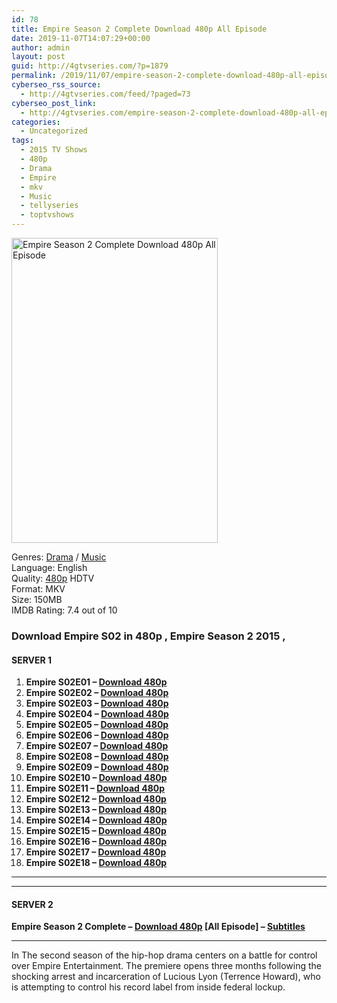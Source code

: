 ```yaml
---
id: 78
title: Empire Season 2 Complete Download 480p All Episode
date: 2019-11-07T14:07:29+00:00
author: admin
layout: post
guid: http://4gtvseries.com/?p=1879
permalink: /2019/11/07/empire-season-2-complete-download-480p-all-episode/
cyberseo_rss_source:
  - http://4gtvseries.com/feed/?paged=73
cyberseo_post_link:
  - http://4gtvseries.com/empire-season-2-complete-download-480p-all-episode/
categories:
  - Uncategorized
tags:
  - 2015 TV Shows
  - 480p
  - Drama
  - Empire
  - mkv
  - Music
  - tellyseries
  - toptvshows
---
```

<img loading="lazy" class="aligncenter" src="https://2.bp.blogspot.com/-ydOiyY8P1Ng/XcQjC3VUWgI/AAAAAAAAAKI/6wyVPlMy6Q8k5A3X4Psdd36IxhNVtWppACK4BGAYYCw/s1600/Empire%2BSeason%2B2.jpg" alt="Empire Season 2 Complete Download 480p All Episode" width="330" height="488" />

Genres:&nbsp;<a href="http://4gtvseries.com/tag/drama/" data-wpel-link="internal">Drama</a> / <a href="http://4gtvseries.com/tag/music/" data-wpel-link="internal">Music</a>  
Language: English  
Quality:&nbsp;<a href="http://4gtvseries.com/tag/480p/" data-wpel-link="internal">480p</a>&nbsp;HDTV  
Format: MKV  
Size: 150MB  
IMDB Rating: 7.4 out of 10

### **Download Empire S02 in 480p , Empire Season 2 2015 ,&nbsp;**

#### <span><strong>SERVER 1</strong></span>

  1. **Empire S02E01 – <a href="http://slink.dl480p.xyz/vXfWjdE" data-wpel-link="external" target="_blank" rel="nofollow external noopener noreferrer" class="wpel-icon-left"><i class="wpel-icon fa fa-download" aria-hidden="true"></i>Download 480p</a>**
  2. **Empire S02E02 – <a href="http://slink.dl480p.xyz/SCmKaT" data-wpel-link="external" target="_blank" rel="nofollow external noopener noreferrer" class="wpel-icon-left"><i class="wpel-icon fa fa-download" aria-hidden="true"></i>Download 480p</a>**
  3. **Empire S02E03 – <a href="http://slink.dl480p.xyz/9Vhb" data-wpel-link="external" target="_blank" rel="nofollow external noopener noreferrer" class="wpel-icon-left"><i class="wpel-icon fa fa-download" aria-hidden="true"></i>Download 480p</a>**
  4. **Empire S02E04 – <a href="http://slink.dl480p.xyz/5QRyA6f" data-wpel-link="external" target="_blank" rel="nofollow external noopener noreferrer" class="wpel-icon-left"><i class="wpel-icon fa fa-download" aria-hidden="true"></i>Download 480p</a>**
  5. **Empire S02E05 – <a href="http://slink.dl480p.xyz/4aW84d" data-wpel-link="external" target="_blank" rel="nofollow external noopener noreferrer" class="wpel-icon-left"><i class="wpel-icon fa fa-download" aria-hidden="true"></i>Download 480p</a>**
  6. **Empire S02E06 – <a href="http://slink.dl480p.xyz/kBONoK" data-wpel-link="external" target="_blank" rel="nofollow external noopener noreferrer" class="wpel-icon-left"><i class="wpel-icon fa fa-download" aria-hidden="true"></i>Download 480p</a>**
  7. **Empire S02E07 – <a href="http://slink.dl480p.xyz/GWxWkXk" data-wpel-link="external" target="_blank" rel="nofollow external noopener noreferrer" class="wpel-icon-left"><i class="wpel-icon fa fa-download" aria-hidden="true"></i>Download 480p</a>**
  8. **Empire S02E08 – <a href="http://slink.dl480p.xyz/kkRPyYr" data-wpel-link="external" target="_blank" rel="nofollow external noopener noreferrer" class="wpel-icon-left"><i class="wpel-icon fa fa-download" aria-hidden="true"></i>Download 480p</a>**
  9. **Empire S02E09 – <a href="http://slink.dl480p.xyz/bafk" data-wpel-link="external" target="_blank" rel="nofollow external noopener noreferrer" class="wpel-icon-left"><i class="wpel-icon fa fa-download" aria-hidden="true"></i>Download 480p</a>**
 10. **Empire S02E10 – <a href="http://slink.dl480p.xyz/KKaNUPj" data-wpel-link="external" target="_blank" rel="nofollow external noopener noreferrer" class="wpel-icon-left"><i class="wpel-icon fa fa-download" aria-hidden="true"></i>Download 480p</a>**
 11. **Empire S02E11 – <a href="http://slink.dl480p.xyz/23HY2N" data-wpel-link="external" target="_blank" rel="nofollow external noopener noreferrer" class="wpel-icon-left"><i class="wpel-icon fa fa-download" aria-hidden="true"></i>Download 480p</a>**
 12. **Empire S02E12 – <a href="http://slink.dl480p.xyz/rjxF" data-wpel-link="external" target="_blank" rel="nofollow external noopener noreferrer" class="wpel-icon-left"><i class="wpel-icon fa fa-download" aria-hidden="true"></i>Download 480p</a>**
 13. **Empire S02E13 – <a href="http://slink.dl480p.xyz/A3hqlD" data-wpel-link="external" target="_blank" rel="nofollow external noopener noreferrer" class="wpel-icon-left"><i class="wpel-icon fa fa-download" aria-hidden="true"></i>Download 480p</a>**
 14. **Empire S02E14 – <a href="http://slink.dl480p.xyz/aOv6D" data-wpel-link="external" target="_blank" rel="nofollow external noopener noreferrer" class="wpel-icon-left"><i class="wpel-icon fa fa-download" aria-hidden="true"></i>Download 480p</a>**
 15. **Empire S02E15 – <a href="http://slink.dl480p.xyz/7qdgS" data-wpel-link="external" target="_blank" rel="nofollow external noopener noreferrer" class="wpel-icon-left"><i class="wpel-icon fa fa-download" aria-hidden="true"></i>Download 480p</a>**
 16. **Empire S02E16 – <a href="http://slink.dl480p.xyz/tWXaP" data-wpel-link="external" target="_blank" rel="nofollow external noopener noreferrer" class="wpel-icon-left"><i class="wpel-icon fa fa-download" aria-hidden="true"></i>Download 480p</a>**
 17. **Empire S02E17 – <a href="http://slink.dl480p.xyz/DGTngf" data-wpel-link="external" target="_blank" rel="nofollow external noopener noreferrer" class="wpel-icon-left"><i class="wpel-icon fa fa-download" aria-hidden="true"></i>Download 480p</a>**
 18. **Empire S02E18 – <a href="http://slink.dl480p.xyz/5vFvHwLZ" data-wpel-link="external" target="_blank" rel="nofollow external noopener noreferrer" class="wpel-icon-left"><i class="wpel-icon fa fa-download" aria-hidden="true"></i>Download 480p</a>**

* * *

* * *

#### <span><strong>SERVER 2</strong></span>

**Empire Season 2 Complete – <a href="http://dl480p.xyz/1742/" data-wpel-link="external" target="_blank" rel="nofollow external noopener noreferrer" class="wpel-icon-left"><i class="wpel-icon fa fa-download" aria-hidden="true"></i>Download 480p</a> [All Episode] – <a href="https://subscene.com/subtitles/empire-second-season-2015" data-wpel-link="external" target="_blank" rel="nofollow external noopener noreferrer" class="wpel-icon-left"><i class="wpel-icon fa fa-download" aria-hidden="true"></i>Subtitles</a>**

* * *

In The second season of the hip-hop drama centers on a battle for control over Empire Entertainment. The premiere opens three months following the shocking arrest and incarceration of Lucious Lyon (Terrence Howard), who is attempting to control his record label from inside federal lockup.

<div align="center">
</div>